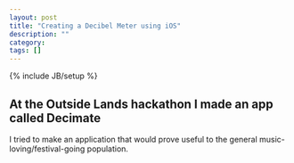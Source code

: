 ```yaml
---
layout: post
title: "Creating a Decibel Meter using iOS"
description: ""
category: 
tags: []
---
```


{% include JB/setup %}

## At the Outside Lands hackathon I made an app called Decimate
I tried to make an application that would prove useful to the general music-loving/festival-going population. 
